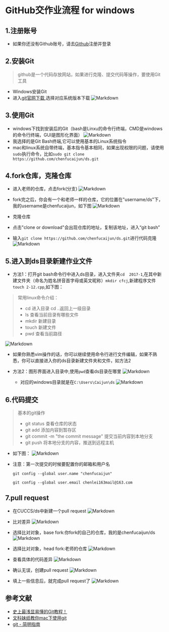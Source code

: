 # GitHub交作业流程 for windows
## 1.注册账号
 * 如果你还没有Github账号，请去[Github](https://github.com/)注册并登录

## 2.安装Git
> github是一个代码存放网站，如果进行克隆、提交代码等操作，要使用Git工具

 * Windows安装Git
  * 进入[git官网下载](https://git-scm.com/downloads),选择对应系统版本下载
 ![Markdown](http://i2.buimg.com/576036/e80424e5ae6eaa9d.png)

## 3.使用Git
* windows下找到安装后的Git（bash是Linxu的命令行终端，CMD是windows的命令行终端，GUI是图形化界面）
![Markdown](http://i2.buimg.com/576036/b0e48ba676baafcc.png)
* 我选择的是Git Bash终端,它可以使用基本的Linux系统指令
* mac和linux系统自带终端，基本指令基本相同，如果出现权限的问题，请使用`sudo`执行命令，比如`sudo git clone https://github.com/chenfucaijun/ds.git`

## 4.fork仓库，克隆仓库
* 进入老师的仓库，点击fork(分支)
![Markdown](http://i2.buimg.com/576036/20969aac1c310025.png)

* fork完之后，你会有一个和老师一样的仓库，它的位置在"username/ds"下，我的username是chenfucaijun，如下图
![Markdown](http://i2.buimg.com/576036/62ae4eccedba8767.png)
* 克隆仓库
 * 点击"clone or download"会出现仓库的地址，复制该地址，进入“git bash”
 * 输入`git clone https://github.com/chenfucaijun/ds.git`进行代码克隆
![Markdown](http://i2.buimg.com/576036/91d27bf75ab2edbe.png)

## 5.进入到ds目录新建作业文件
* 方法1：打开git bash命令行中进入ds目录，进入文件夹```cd  2017-1```,在其中新建文件夹（命名为姓名拼音首字母或英文昵称）```mkdir cfcj```,新建程序文件```touch 2-12.cpp```,如下图：

> 常用linux命令介绍：
> 
> * cd 进入目录 cd ..返回上一级目录
> * ls 查看当前目录有哪些文件
> * mkdir 新建目录
> * touch 新建文件
> * pwd 查看当前路径

![Markdown](http://i2.buimg.com/576036/633eeac7a4a2c815.png)
* 如果你熟悉vim操作的话，你可以继续使用命令行进行文件编辑，如果不熟悉，你可以直接进入你的ds目录新建文件夹和文件，如方法2

* 方法2：图形界面进入目录中,使用`pwd`查看ds目录在哪里
![Markdown](http://i4.buimg.com/576036/f7d4ea09ac945133.png)
  * 对应的windows目录就是在`C:\Users\Caijun\ds`
![Markdown](http://i4.buimg.com/576036/7729ef082bb7facd.png)


## 6.代码提交
> 基本的git操作
> 
> * git status 查看仓库的状态
> * git add 添加内容到暂存区
> * git commit -m "the commit
 message" 提交当前内容到本地分支
> * git push 将本地分支的内容，推送到远程主机

* 如下图：
![Markdown](http://i2.buimg.com/576036/f9898fba13b484a6.png)
* 注意：第一次提交的时候要配置你的邮箱和用户名 

  ```
  git config --global user.name "chenfucaijun"
   
  git config --global user.email chenlei163mail@163.com
  ```
   
  
## 7.pull request
* 在CUCCS/ds中新建一个pull request
![Markdown](http://i2.buimg.com/576036/ccdd6b46adbcef3e.png)

* 比对差异
![Markdown](http://i4.buimg.com/576036/18f1a903f14148c9.png)

* 选择比对对象，base fork:你fork的自己的仓库，我的是chenfucaijun/ds
![Markdown](http://i4.buimg.com/576036/dff2e94384719266.png)

* 选择比对对象，head fork:老师的仓库
![Markdown](http://i4.buimg.com/576036/3dc15d7d29388fb3.png)

* 查看具体的代码差异
![Markdown](http://i4.buimg.com/576036/db311d3bcb3e0d80.png)

* 确认无误，创建pull request
![Markdown](http://i2.buimg.com/576036/7630bdb46c01487a.png)

* 填上一些信息后，就完成pull request了
![Markdown](http://i2.buimg.com/576036/7b0113a2dbc7d506.png)

## 参考文献
* [史上最浅显易懂的Git教程！](http://www.liaoxuefeng.com/wiki/0013739516305929606dd18361248578c67b8067c8c017b000/)
* [文科妹纸教你mac下使用git](https://www.zhihu.com/question/20070065)
* [git - 简明指南](http://rogerdudler.github.io/git-guide/index.zh.html)